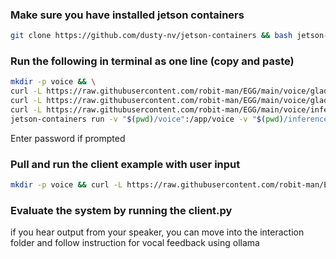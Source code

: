 ### Make sure you have installed jetson containers
```bash
git clone https://github.com/dusty-nv/jetson-containers && bash jetson-containers/install.sh
```

### Run the following in terminal as one line (copy and paste)
```bash
mkdir -p voice && \
curl -L https://raw.githubusercontent.com/robit-man/EGG/main/voice/glados_piper_medium.onnx -o voice/glados_piper_medium.onnx && \
curl -L https://raw.githubusercontent.com/robit-man/EGG/main/voice/glados_piper_medium.onnx.json -o voice/glados_piper_medium.onnx.json && \
curl -L https://raw.githubusercontent.com/robit-man/EGG/main/voice/inference.py -o voice/inference.py && \
jetson-containers run -v "$(pwd)/voice":/app/voice -v "$(pwd)/inference.py":/app/inference.py "$(autotag piper-tts)" python3 /app/inference.py
```
Enter password if prompted

### Pull and run the client example with user input
```bash
mkdir -p voice && curl -L https://raw.githubusercontent.com/robit-man/EGG/main/voice/client.py -o voice/client.py && python3 voice/client.py
```

### Evaluate the system by running the client.py
if you hear output from your speaker, you can move into the interaction folder and follow instruction for vocal feedback using ollama

